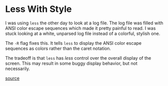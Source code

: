 # Less With Style

I was using `less` the other day to look at a log file. The log file was
filled with ANSI color escape sequences which made it pretty painful to
read. I was stuck looking at a white, unparsed log file instead of a
colorful, stylish one.

The `-R` flag fixes this. It tells `less` to display the ANSI color escape
sequences as colors rather than the caret notation.

The tradeoff is that `less` has _less_ control over the overall display of
the screen. This may result in some buggy display behavior, but not
necessarily.

[source](http://superuser.com/questions/117841/get-colors-in-less-command)
